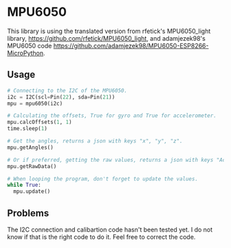 # MPU6050 

This library is using the translated version from rfetick's MPU6050_light library, https://github.com/rfetick/MPU6050_light, and adamjezek98's MPU6050 code https://github.com/adamjezek98/MPU6050-ESP8266-MicroPython.

## Usage

```python
# Connecting to the I2C of the MPU6050.
i2c = I2C(scl=Pin(22), sda=Pin(21))
mpu = mpu6050(i2c)

# Calculating the offsets, True for gyro and True for accelerometer.
mpu.calcOffsets(1, 1)
time.sleep(1)

# Get the angles, returns a json with keys "x", "y", "z".
mpu.getAngles()

# Or if preferred, getting the raw values, returns a json with keys "AcX", "AcY", "AcZ", "Tmp", "GyX", "GyY", "GyZ".
mpu.getRawData()

# When looping the program, don't forget to update the values.
while True:
  mpu.update()
```

## Problems

The I2C connection and calibartion code hasn't been tested yet. I do not know if that is the right code to do it. Feel free to correct the code.
